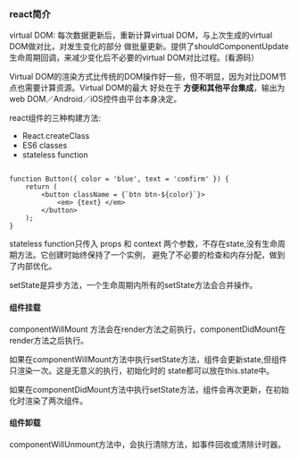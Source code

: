 ### react简介
virtual DOM: 每次数据更新后，重新计算virtual DOM，与上次生成的virtual DOM做对比，对发生变化的部分
做批量更新。提供了shouldComponentUpdate生命周期回调，来减少变化后不必要的virtual DOM对比过程。(看源码）

Virtual DOM的渲染方式比传统的DOM操作好一些，但不明显，因为对比DOM节点也需要计算资源。Virtual DOM的最大
好处在于 **方便和其他平台集成**，输出为web DOM／Android／iOS控件由平台本身决定。

react组件的三种构建方法:

* React.createClass
* ES6 classes
* stateless function
```

function Button({ color = 'blue', text = 'comfirm' }) {
    return (
        <button className = {`btn btn-${color}`}>
            <em> {text} </em>
        </button>
    );
}

```
stateless function只传入 props 和 context 两个参数，不存在state,没有生命周期方法。它创建时始终保持了一个实例，
避免了不必要的检查和内存分配，做到了内部优化。

setState是异步方法，一个生命周期内所有的setState方法会合并操作。

#### 组件挂载

componentWillMount 方法会在render方法之前执行，componentDidMount在render方法之后执行。

如果在componentWillMount方法中执行setState方法，组件会更新state,但组件只渲染一次。这是无意义的执行，初始化时的
state都可以放在this.state中。

如果在componentDidMount方法中执行setState方法，组件会再次更新，在初始化时渲染了两次组件。

#### 组件卸载

componentWillUnmount方法中，会执行清除方法，如事件回收或清除计时器。


